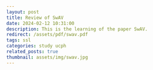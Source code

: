 ```yaml
---
layout: post
title: Review of SwAV
date: 2024-02-12 10:31:00
description: This is the learning of the paper SwAV.
redirect: /assets/pdf/swav.pdf
tags: ssl
categories: study ucph
related_posts: true
thumbnail: assets/img/swav.jpg
---
```


